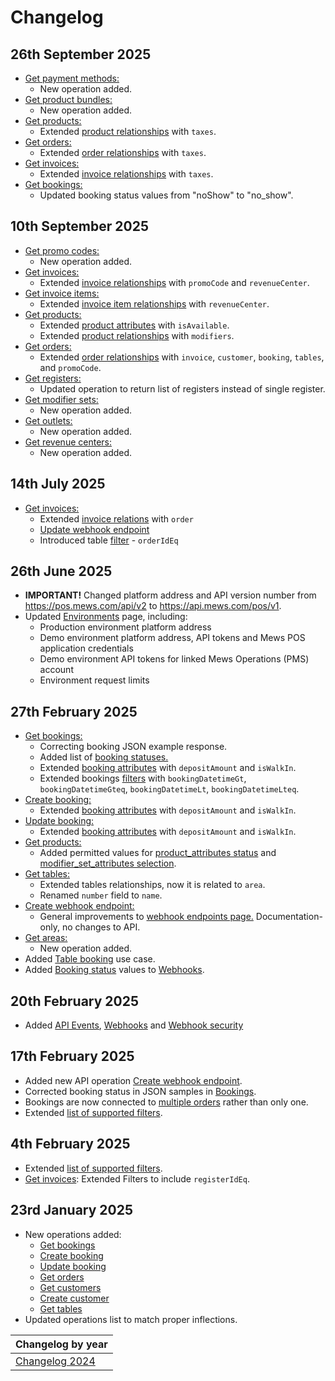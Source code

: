 # Changelog

## 26th September 2025
* [Get payment methods:](../operations/paymentmethods.md#get-payment-methods)
  * New operation added.
* [Get product bundles:](../operations/productbundles.md#get-product-bundles)
  * New operation added.
* [Get products:](../operations/products.md#get-products)
  * Extended [product relationships](../operations/products.md#product_relationships) with `taxes`.
* [Get orders:](../operations/orders.md#get-orders)
  * Extended [order relationships](../operations/orders.md#order_relationships) with `taxes`.
* [Get invoices:](../operations/invoices.md#get-invoices)
  * Extended [invoice relationships](../operations/invoices.md#invoice_relationships) with `taxes`.
* [Get bookings:](../operations/bookings.md#get-bookings)
  * Updated booking status values from "noShow" to "no_show".

## 10th September 2025
* [Get promo codes:](../operations/promocodes.md#get-promo-codes)
  * New operation added.
* [Get invoices:](../operations/invoices.md#get-invoices)
  * Extended [invoice relationships](../operations/invoices.md#invoice_relationships) with `promoCode` and `revenueCenter`.
* [Get invoice items:](../operations/invoiceitems.md#get-invoice-items)
  * Extended [invoice item relationships](../operations/invoiceitems.md#invoice_item_relationships) with `revenueCenter`.
* [Get products:](../operations/products.md#get-products)
  * Extended [product attributes](../operations/products.md#product_attributes) with `isAvailable`.
  * Extended [product relationships](../operations/products.md#product_relationships) with `modifiers`.
* [Get orders:](../operations/orders.md#get-orders)
  * Extended [order relationships](../operations/orders.md#order_relationships) with `invoice`, `customer`, `booking`, `tables`, and `promoCode`.
* [Get registers:](../operations/registers.md#get-registers)
  * Updated operation to return list of registers instead of single register.
* [Get modifier sets:](../operations/modifiersets.md#get-modifier-sets)
  * New operation added.
* [Get outlets:](../operations/outlets.md#get-outlets)
  * New operation added.
* [Get revenue centers:](../operations/revenuecenters.md#get-revenue-centers)
  * New operation added.

## 14th July 2025
* [Get invoices:](../operations/invoices.md#get-invoices)
  * Extended [invoice relations](../operations/invoices.md#invoice_relationships) with `order`
  * [Update webhook endpoint](../operations/webhookendpoints.md#update-webhook-endpoint)
  * Introduced table [filter](../operations/tables.md) - `orderIdEq`

## 26th June 2025
* **IMPORTANT!** Changed platform address and API version number from https://pos.mews.com/api/v2 to https://api.mews.com/pos/v1.
* Updated [Environments](../guidelines/environments.md) page, including:
  * Production environment platform address
  * Demo environment platform address, API tokens and Mews POS application credentials
  * Demo environment API tokens for linked Mews Operations (PMS) account
  * Environment request limits

## 27th February 2025
* [Get bookings:](../operations/bookings.md#get_bookings)
  * Correcting booking JSON example response.
  * Added list of [booking statuses.](../operations/bookings.md#booking_attributes)
  * Extended [booking attributes](../operations/bookings.md#booking_attributes) with `depositAmount` and `isWalkIn`.
  * Extended bookings [filters](../operations/bookings.md#get_bookings) with  `bookingDatetimeGt`, `bookingDatetimeGteq`, `bookingDatetimeLt`, `bookingDatetimeLteq`.
* [Create booking:](../operations/bookings.md#create_booking)
  * Extended [booking attributes](../operations/bookings.md#booking_attributes) with `depositAmount` and `isWalkIn`.
* [Update booking:](../operations/bookings.md#update_booking)
  * Extended [booking attributes](../operations/bookings.md#booking_attributes) with `depositAmount` and `isWalkIn`.
* [Get products:](../operations/products.md#get_products)
  * Added permitted values for [product_attributes status](../operations/products.md#product_attributes) and [modifier_set_attributes selection](../operations/products.md#product_attributes).
* [Get tables:](../operations/tables.md#get_tables)
  * Extended tables relationships, now it is related to `area`.
  * Renamed `number` field to `name`.
* [Create webhook endpoint:](../operations/webhookendpoints.md)
  * General improvements to [webhook endpoints page.](../operations/webhookendpoints.md) Documentation-only, no changes to API.
* [Get areas:](../operations/areas.md)
  * New operation added.
* Added [Table booking](../use-cases/table-booking.md) use case.
* Added [Booking status](../events/webhooks.md#booking-status) values to [Webhooks](../events/webhooks.md).

## 20th February 2025
* Added [API Events](../events/README.md), [Webhooks](../events/webhooks.md) and [Webhook security](../events/wh-security.md)

## 17th February 2025
* Added new API operation [Create webhook endpoint](../operations/webhookendpoints.md#create-webhook-endpoint).
* Corrected booking status in JSON samples in [Bookings](../operations/bookings.md).
* Bookings are now connected to [multiple orders](../operations/bookings.md#booking_relationships) rather than only one.
* Extended [list of supported filters](../guidelines/filtering.md).

## 4th February 2025
* Extended [list of supported filters](../guidelines/filtering.md).
* [Get invoices](../operations/invoices.md#get-invoices): Extended Filters to include `registerIdEq`.

## 23rd January 2025
* New operations added:
  * [Get bookings](../operations/bookings.md#get-bookings)
  * [Create booking](../operations/bookings.md#create-booking)
  * [Update booking](../operations/bookings.md#update-booking)
  * [Get orders](../operations/orders.md#get-orders)
  * [Get customers](../operations/customers.md#get-customers)
  * [Create customer](../operations/customers.md#create-customer)
  * [Get tables](../operations/tables.md#get-tables)
* Updated operations list to match proper inflections.

| Changelog by year |
| :-- |
| [Changelog 2024](changelog2024.md) |
